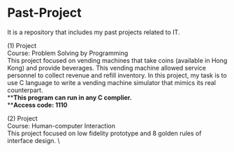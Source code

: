 # Past-Project
It is a repository that includes my past projects related to IT.

(1) Project \
Course: Problem Solving by Programming \
This project focused on vending machines that take coins (available in Hong Kong) and provide beverages. This vending machine allowed service personnel to collect revenue and refill inventory. In this project, my task is to use C language to write a vending machine simulator that mimics its real counterpart. \
****This program can run in any C complier.** \
****Access code: 1110** 

(2) Project \
Course: Human-computer Interaction \
This project focused on low fidelity prototype and 8 golden rules of interface design. \


